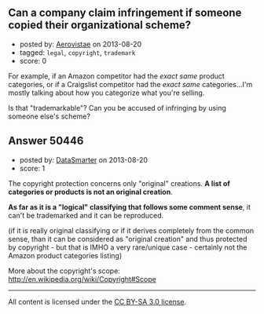 ## Can a company claim infringement if someone copied their organizational scheme?

- posted by: [Aerovistae](https://stackexchange.com/users/-1/17844-aerovistae) on 2013-08-20
- tagged: `legal`, `copyright`, `trademark`
- score: 0

For example, if an Amazon competitor had the *exact same* product categories, or if a Craigslist competitor had the *exact same* categories...I'm mostly talking about how you categorize what you're selling.

Is that "trademarkable"? Can you be accused of infringing by using someone else's scheme?


## Answer 50446

- posted by: [DataSmarter](https://stackexchange.com/users/-1/27274-datasmarter) on 2013-08-20
- score: 1

<p>The copyright protection concerns only "original" creations. <strong>A list of categories or products is not an original creation</strong>. </p>

<p><strong>As far as it is a "logical" classifying that follows some comment sense</strong>, it can't be trademarked and it can be reproduced.</p>

<p>(if it is really original classifying or if it derives completely from the common sense, than it can be considered as "original creation" and thus protected by copyright - but that is IMHO a very rare/unique case - certainly not the Amazon product categories listing)</p>

<p>More about the copyright's scope: <a href="http://en.wikipedia.org/wiki/Copyright#Scope" rel="nofollow">http://en.wikipedia.org/wiki/Copyright#Scope</a> </p>




---

All content is licensed under the [CC BY-SA 3.0 license](https://creativecommons.org/licenses/by-sa/3.0/).
